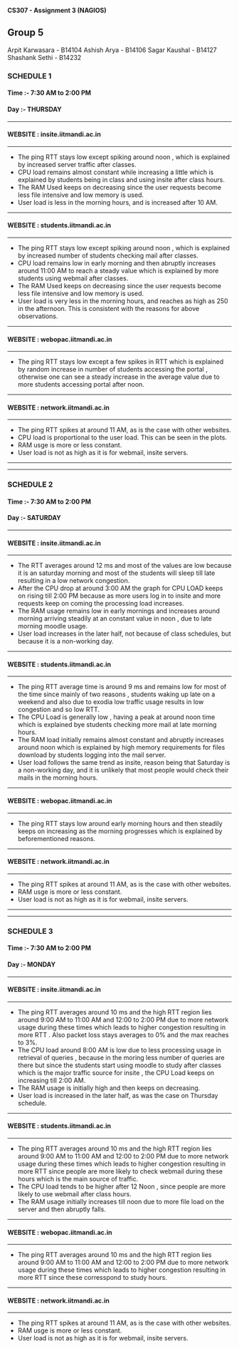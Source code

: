 **CS307 - Assignment 3 (NAGIOS)**
## Group 5
Arpit Karwasara - B14104
Ashish Arya     - B14106
Sagar Kaushal   - B14127
Shashank Sethi  - B14232

### SCHEDULE 1
#### Time :- 7:30 AM to 2:00 PM
#### Day :- THURSDAY
****
####  WEBSITE : insite.iitmandi.ac.in
****
- The ping RTT stays low except spiking around noon , which is explained by increased server traffic after classes.
- CPU load remains almost constant while increasing a little which is explained by students being in class and using insite after class hours.
- The RAM Used keeps on decreasing since the user requests become less file intensive and low memory is used.
- User load is less in the morning hours, and is increased after 10 AM.

****
####  WEBSITE : students.iitmandi.ac.in 
****
- The ping RTT stays low except spiking around noon , which is explained by increased number of students checking mail after classes.
- CPU load remains low in early morning and then abruptly increases around 11:00 AM to reach a steady value which is explained by more students using webmail after classes.
- The RAM Used keeps on decreasing since the user requests become less file intensive and low memory is used.
- User load is very less in the morning hours, and reaches as high as 250 in the afternoon. This is consistent with the reasons for above observations.

****
####  WEBSITE : webopac.iitmandi.ac.in
****
- The ping RTT stays low except a few spikes in RTT which is explained by random increase in number of students accessing the portal , otherwise one can see a steady increase in the average value due to more students accessing portal after noon.

****
####  WEBSITE : network.iitmandi.ac.in
****
- The ping RTT spikes at around 11 AM, as is the case with other websites.
- CPU load is proportional to the user load. This can be seen in the plots.
- RAM usge is more or less constant.
- User load is not as high as it is for webmail, insite servers.

****
****
### SCHEDULE 2 
#### Time :- 7:30 AM to 2:00 PM
#### Day :- SATURDAY
****
####  WEBSITE : insite.iitmandi.ac.in
****
- The RTT averages around 12 ms and most of the values are low because it is an saturday morning and most of the students will sleep till late resulting in a low network congestion.
- After the CPU drop at around 3:00 AM the graph for CPU LOAD keeps on rising till 2:00 PM because as more users log in to insite and more requests keep on coming the processing load increases.
- The RAM usage remains low in early mornings and increases around morning arriving steadily at an constant value in noon , due to late morning moodle usage.
- User load increases in the later half, not because of class schedules, but because it is a non-working day.

****
####  WEBSITE : students.iitmandi.ac.in 
****
- The ping RTT average time is around 9 ms and remains low for most of the time since mainly of two reasons , students waking up late on a weekend and also due to exodia low traffic usage results in low congestion and so low RTT.
- The CPU Load is generally low , having a peak at around noon time which is explained bye students checking more mail at late morning hours.
- The RAM load initially remains almost constant and abruptly increases around noon which is explained by high memory requirements for files download by students logging into the mail server.
- User load follows the same trend as insite, reason being that Saturday is a non-working day, and it is unlikely that most people would check their mails in the morning hours.

****
####  WEBSITE : webopac.iitmandi.ac.in
****
- The ping RTT stays low around early morning hours and then steadily keeps on increasing as the morning progresses which is explained by beforementioned reasons.

****
####  WEBSITE : network.iitmandi.ac.in
****
- The ping RTT spikes at around 11 AM, as is the case with other websites.
- RAM usge is more or less constant.
- User load is not as high as it is for webmail, insite servers.

****
****
### SCHEDULE 3 
#### Time :- 7:30 AM to 2:00 PM
#### Day :- MONDAY
****
####  WEBSITE : insite.iitmandi.ac.in
****
- The ping RTT averages around 10 ms and the high RTT region lies around 9:00 AM to 11:00 AM and 12:00 to 2:00 PM due to more network usage during these times which leads to higher congestion resulting in more RTT .
Also packet loss stays averages to 0% and the max reaches to 3%.
- The CPU load around 8:00 AM is low due to less processing usage in retrieval of queries , because in the moring less number of queries are there but since the students  start using moodle to study after classes which is the major traffic source for insite , the CPU Load keeps on increasing till 2:00 AM. 
- The RAM usage is initially high and then keeps on decreasing.
- User load is increased in the later half, as was the case on Thursday schedule.

****
####  WEBSITE : students.iitmandi.ac.in 
****
- The ping RTT averages around 10 ms and the high RTT region lies around 9:00 AM to 11:00 AM and 12:00 to 2:00 PM due to more network usage during these times which leads to higher congestion resulting in more RTT since people are more likely to check webmail during these hours which is the main source of traffic.
- The CPU load tends to be higher after 12 Noon , since people are more likely to use webmail after class hours.
- The RAM usage initially increases till noon due to more file load on the server and then abruptly falls.

****
####  WEBSITE : webopac.iitmandi.ac.in
****
- The ping RTT averages around 10 ms and the high RTT region lies around 9:00 AM to 11:00 AM and 12:00 to 2:00 PM due to more network usage during these times which leads to higher congestion resulting in more RTT since these corresspond to study hours.

****
####  WEBSITE : network.iitmandi.ac.in
****
- The ping RTT spikes at around 11 AM, as is the case with other websites.
- RAM usge is more or less constant.
- User load is not as high as it is for webmail, insite servers.

